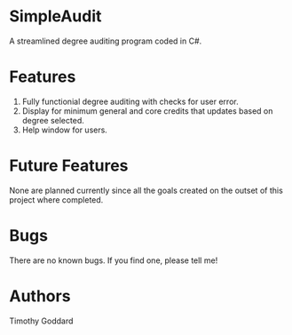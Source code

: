 # SimpleAudit
A streamlined degree auditing program coded in C#.

# Features
1. Fully functionial degree auditing with checks for user error.
2. Display for minimum general and core credits that updates based on degree selected.
3. Help window for users.

# Future Features
None are planned currently since all the goals created on the outset of this project where completed.

# Bugs
There are no known bugs. If you find one, please tell me!

# Authors
Timothy Goddard
